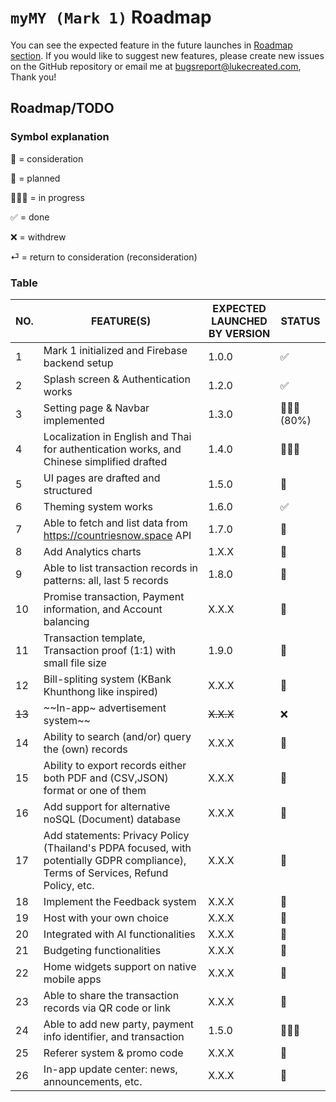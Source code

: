 # `myMY (Mark 1)` Roadmap

You can see the expected feature in the future launches in [Roadmap section](#roadmaptodo). If you would like to suggest new features, please create new issues on the GitHub repository or email me at <bugsreport@lukecreated.com>, Thank you!

## Roadmap/TODO

### Symbol explanation

🤔 = consideration

📃 = planned

👨🏻‍💻 = in progress

✅ = done

❌ = withdrew

⏎ = return to consideration (reconsideration)

### Table

|   NO. |          FEATURE(S)         | EXPECTED LAUNCHED BY VERSION | STATUS |
|-------|--------------------------|------------------------------|--------|
|   1   | Mark 1 initialized and Firebase backend setup | 1.0.0 | ✅ |
|   2   | Splash screen & Authentication works | 1.2.0 | ✅ |
|   3   | Setting page & Navbar implemented | 1.3.0 | 👨🏻‍💻 (80%) |
|   4   | Localization in English and Thai for authentication works, and Chinese simplified drafted | 1.4.0 | 👨🏻‍💻 |
|   5   | UI pages are drafted and structured | 1.5.0 | 📃 |
|   6   | Theming system works | 1.6.0 | ✅ |
|   7   | Able to fetch and list data from <https://countriesnow.space> API | 1.7.0 | 📃 |
|   8   | Add Analytics charts | 1.X.X | 📃 |
|   9   | Able to list transaction records in patterns: all, last 5 records | 1.8.0 | 📃 |
|   10  | Promise transaction, Payment information, and Account balancing | X.X.X | 📃 |
|   11  | Transaction template, Transaction proof (1:1) with small file size | 1.9.0 | 📃 |
|   12  | Bill-spliting system (KBank Khunthong like inspired) | X.X.X | 🤔 |
|   ~~13~~  | ~~In-app~ advertisement system~~ | ~~X.X.X~~ | ❌ |
|   14  | Ability to search (and/or) query the (own) records | X.X.X | 🤔 |
|   15  | Ability to export records either both PDF and (CSV,JSON) format or one of them | X.X.X | 🤔 |
|   16  | Add support for alternative noSQL (Document) database | X.X.X | 🤔 |
|   17  | Add statements: Privacy Policy (Thailand's PDPA focused, with potentially GDPR compliance), Terms of Services, Refund Policy, etc. | X.X.X | 📃 |
|   18  | Implement the Feedback system | X.X.X | 📃 |
|   19  | Host with your own choice | X.X.X | 🤔 |
|   20  | Integrated with AI functionalities | X.X.X | 🤔 |
|   21  | Budgeting functionalities | X.X.X | 🤔 |
|   22  | Home widgets support on native mobile apps |  X.X.X | 🤔 |
|   23  | Able to share the transaction records via QR code or link | X.X.X | 🤔 |
|   24  | Able to add new party, payment info identifier, and transaction | 1.5.0 | 👨🏻‍💻 |
|   25  | Referer system & promo code | X.X.X | 📃 |
|   26  | In-app update center: news, announcements, etc. | X.X.X | 📃 |
